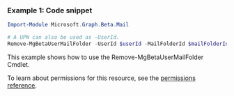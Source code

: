 ### Example 1: Code snippet

```powershellImport-Module Microsoft.Graph.Beta.Mail

# A UPN can also be used as -UserId.
Remove-MgBetaUserMailFolder -UserId $userId -MailFolderId $mailFolderId
```
This example shows how to use the Remove-MgBetaUserMailFolder Cmdlet.
To learn about permissions for this resource, see the [permissions reference](/graph/permissions-reference).

